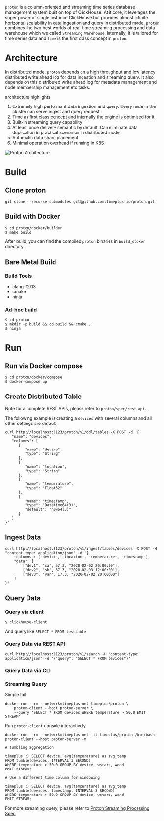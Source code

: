 `proton` is a column-oriented and streaming time series database management system built on top of ClickHouse. At it core, it leverages the super power of single instance ClickHouse but provides almost infinite horizontal scalability in data ingestion and query in distributed mode. `proton` combines the two best worlds of real-time streaming processing and data warehouse which we called `Streaming Warehouse`. Internally, it is tailored for time series data and `time` is the first class concept in `proton`.

# Architecture

In distributed mode, `proton` depends on a high throughput and low latency distributed write ahead log for data ingestion and streaming query. It also depends on this distributed write ahead log for metadata management and node membership management etc tasks.

architecture highlights

1. Extremely high performant data ingestion and query. Every node in the cluster can serve ingest and query request.
2. Time as first class concept and internally the engine is optimized for it
3. Built-in streaming query capability
4. At least once delivery semantic by default. Can eliminate data duplication in practical scenarios in distributed mode
5. Automatic data shard placement
6. Minimal operation overhead if running in K8S

![Proton Architecture](https://github.com/timeplus-io/proton/raw/develop/design/proton-high-level-arch.png)

# Build

## Clone proton

```
git clone --recurse-submodules git@github.com:timeplus-io/proton.git
```

## Build with Docker

```
$ cd proton/docker/builder
$ make build
```

After build, you can find the compiled `proton` binaries in `build_docker` directory.

## Bare Metal Build

### Build Tools
- clang-12/13
- cmake
- ninja

### Ad-hoc build

```
$ cd proton
$ mkdir -p build && cd build && cmake ..
$ ninja
```

# Run

## Run via Docker compose
```
$ cd proton/docker/compose
$ docker-compose up
```

## Create Distributed Table

Note for a complete REST APIs, please refer to `proton/spec/rest-api`.

The following example is creating a `devices` with several columns and all other settings are default

```
curl http://localhost:8123/proton/v1/ddl/tables -X POST -d '{
   "name": "devices",
   "columns": [
      {
         "name": "device",
         "type": "String"
      },
      {
         "name": "location",
         "type": "String"
      },
      {
         "name": "temperature",
         "type": "Float32"
      },
      {
         "name": "timestamp",
         "type": "Datetime64(3)",
         "default": "now64(3)"
      }
   ]
}'
```

## Ingest Data

```
curl http://localhost:8123/proton/v1/ingest/tables/devices -X POST -H "content-type: application/json" -d '{
    "columns": ["device", "location", "temperature", "timestamp"],
    "data": [
        ["dev1", "ca", 57.3, "2020-02-02 20:00:00"],
        ["dev2", "sh", 37.3, "2020-02-03 12:00:00"],
        ["dev3", "van", 17.3, "2020-02-02 20:00:00"]
    ]
}'
```

## Query Data

### Query via client


```
$ clickhouse-client
```

And query like `SELECT * FROM testtable`

### Query Data via REST API

```
curl http://localhost:8123/proton/v1/search -H "content-type: application/json" -d '{"query": "SELECT * FROM devices"}'
```

### Query Data via CLI

### Streaming Query

Simple tail

```
docker run --rm --network=timeplus-net timeplus/proton \
    proton-client --host proton-server \
    --query 'SELECT * FROM devices WHERE temperature > 50.0 EMIT STREAM'
```

Run `proton-client` console interactively

```
docker run --rm --network=timeplus-net -it timeplus/proton /bin/bash
proton-client --host proton-server -m

# Tumbling aggregation

timeplus :) SELECT device, avg(temperature) as avg_temp
FROM tumble(devices, INTERVAL 3 SECOND)
WHERE temperature > 50.0 GROUP BY device, wstart, wend
EMIT STREAM;

# Use a different time column for windowing

timeplus :) SELECT device, avg(temperature) as avg_temp
FROM tumble(devices, timestamp, INTERVAL 3 SECOND)
WHERE temperature > 50.0 GROUP BY device, wstart, wend
EMIT STREAM;
```

For more streaming query, please refer to [Proton Streaming Processing Spec](spec/streaming.md)
